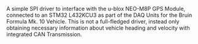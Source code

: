 A simple SPI driver to interface with the u-blox NEO-M8P GPS Module, connected to an STM32 L432KCU3 as part of the DAQ Units for the Bruin Formula Mk. 10 Vehicle. This is not a full-fledged driver, instead only obtaining necessary information about vehicle heading and velocity with integrated CAN Transmission.
